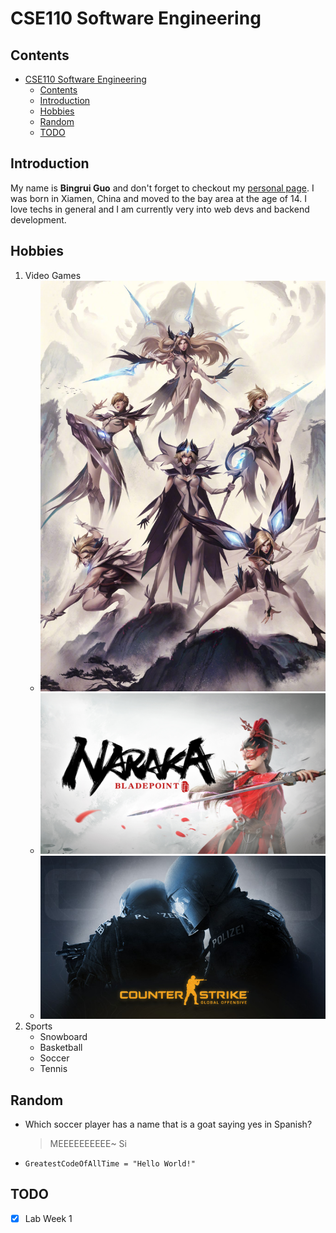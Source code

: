 # CSE110 Software Engineering
## Contents
- [CSE110 Software Engineering](#cse110-software-engineering)
  - [Contents](#contents)
  - [Introduction](#introduction)
  - [Hobbies](#hobbies)
  - [Random](#random)
  - [TODO](#todo)
## Introduction
My name is **Bingrui Guo** and don't forget to checkout my [personal page](https://b7guo.github.io/). I was born in Xiamen, China and moved to the bay area at the age of 14. I love techs in general and I am currently very into web devs and backend development.
## Hobbies
1. Video Games
   - ![League](img/League_IG.jpg)
   - ![Naraka:Bladepoint](img/naraka.jpeg)
   - ![CSGO](img/csgo.jpg)
2. Sports
   - Snowboard
   - Basketball
   - Soccer
   - Tennis
## Random
- Which soccer player has a name that is a goat saying yes in Spanish?
    > MEEEEEEEEEE~ Si
- `GreatestCodeOfAllTime = "Hello World!"` 
## TODO
- [x] Lab Week 1